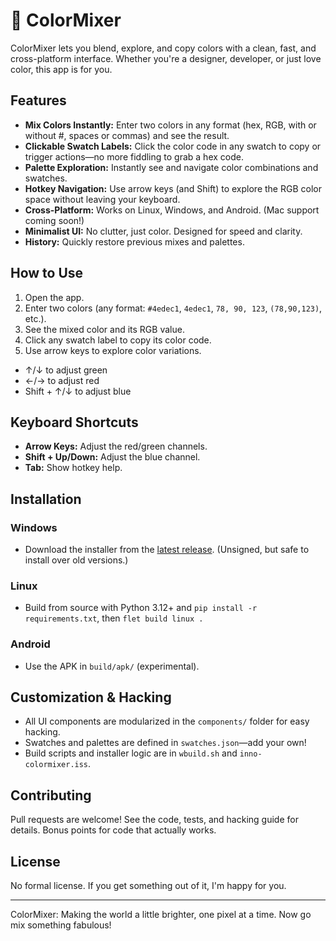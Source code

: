 # 🎨 ColorMixer

ColorMixer lets you blend, explore, and copy colors with a clean, fast, and cross-platform interface. Whether you're a designer, developer, or just love color, this app is for you.

## Features

- **Mix Colors Instantly:** Enter two colors in any format (hex, RGB, with or without #, spaces or commas) and see the result.
- **Clickable Swatch Labels:** Click the color code in any swatch to copy or trigger actions—no more fiddling to grab a hex code.
- **Palette Exploration:** Instantly see and navigate color combinations and swatches.
- **Hotkey Navigation:** Use arrow keys (and Shift) to explore the RGB color space without leaving your keyboard.
- **Cross-Platform:** Works on Linux, Windows, and Android. (Mac support coming soon!)
- **Minimalist UI:** No clutter, just color. Designed for speed and clarity.
- **History:** Quickly restore previous mixes and palettes.

## How to Use

1. Open the app.
2. Enter two colors (any format: `#4edec1`, `4edec1`, `78, 90, 123`, `(78,90,123)`, etc.).
3. See the mixed color and its RGB value.
4. Click any swatch label to copy its color code.
5. Use arrow keys to explore color variations.

- ↑/↓ to adjust green
- ←/→ to adjust red
- Shift + ↑/↓ to adjust blue

## Keyboard Shortcuts

- **Arrow Keys:** Adjust the red/green channels.
- **Shift + Up/Down:** Adjust the blue channel.
- **Tab:** Show hotkey help.

## Installation

### Windows

- Download the installer from the [latest release](https://github.com/kviking/colormixer/releases). (Unsigned, but safe to install over old versions.)

### Linux

- Build from source with Python 3.12+ and `pip install -r requirements.txt`, then `flet build linux .`

### Android

- Use the APK in `build/apk/` (experimental).

## Customization & Hacking

- All UI components are modularized in the `components/` folder for easy hacking.
- Swatches and palettes are defined in `swatches.json`—add your own!
- Build scripts and installer logic are in `wbuild.sh` and `inno-colormixer.iss`.

## Contributing

Pull requests are welcome! See the code, tests, and hacking guide for details. Bonus points for code that actually works.

## License

No formal license. If you get something out of it, I'm happy for you.

---

ColorMixer: Making the world a little brighter, one pixel at a time. Now go mix something fabulous!

